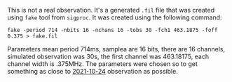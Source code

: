 This is not a real observation. It's a generated `.fil` file that was created using `fake` tool from `sigproc`. It was created using the following command:

`fake -period 714 -nbits 16 -nchans 16 -tobs 30 -fch1 463.1875 -foff 0.375 > fake.fil`

Parameters mean period 714ms, samplea are 16 bits, there are 16 channels, simulated observation was 30s, the first channel was 463.18175, each channel width is .375MHz.
The parameters were chosen so to get something as close to [2021-10-24](obs/2021-10-24.md) observation as possible.
